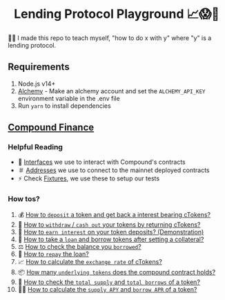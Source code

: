 <h1 align="center">Lending Protocol Playground 📈😱🚀</h1>

🙋‍♂️ I made this repo to teach myself, "how to do x with y" where "y" is a lending protocol.

## Requirements

1. Node.js v14+
2. [Alchemy](http://alchemyapi.io/) - Make an alchemy account and set the `ALCHEMY_API_KEY` environment variable in the .env file
3. Run `yarn` to install dependencies

## [Compound Finance](https://compound.finance/)

### Helpful Reading

- 💽 [Interfaces](https://github.com/DakshMiglani/lending-protocol-playground/tree/main/contracts/compound) we use to interact with Compound's contracts
- ＃ [Addresses](https://github.com/DakshMiglani/lending-protocol-playground/blob/902940632692c3c77f07ceecf2431ebb6cdcad57/test/compound/utils/consts.ts#L1) we use to connect to the mainnet deployed contracts
- ⚡️ Check [Fixtures](https://github.com/DakshMiglani/lending-protocol-playground/blob/902940632692c3c77f07ceecf2431ebb6cdcad57/test/compound/utils/fixtures.ts#L24), we use these to setup our tests

### How tos?

1. 💰 [How to `deposit` a token and get back a interest bearing cTokens?](https://github.com/DakshMiglani/lending-protocol-playground/blob/bec9c9313839738b991c2a3142be2bc223735d93/test/compound/01_deposits.test.ts#L19)
2. 💸 [How to `withdraw` / `cash out` your tokens by returning cTokens?](https://github.com/DakshMiglani/lending-protocol-playground/blob/bec9c9313839738b991c2a3142be2bc223735d93/test/compound/01_deposits.test.ts#L36)
3. 🤔 [How to `earn interest` on your token deposits? (Demonstration)](https://github.com/DakshMiglani/lending-protocol-playground/blob/bec9c9313839738b991c2a3142be2bc223735d93/test/compound/01_deposits.test.ts#L65)
4. 🏦 [How to take a `loan` and borrow tokens after setting a collateral?](https://github.com/DakshMiglani/lending-protocol-playground/blob/bec9c9313839738b991c2a3142be2bc223735d93/test/compound/02_borrow.test.ts#L22)
5. ⚖️ [How to check the balance you `borrowed`?](https://github.com/DakshMiglani/lending-protocol-playground/blob/bec9c9313839738b991c2a3142be2bc223735d93/test/compound/02_borrow.test.ts#L40)
6. 🥳 [How to `repay` the loan?](https://github.com/DakshMiglani/lending-protocol-playground/blob/bec9c9313839738b991c2a3142be2bc223735d93/test/compound/02_borrow.test.ts#L45)
7. 📈 [How to calculate the `exchange rate` of cTokens?](https://github.com/DakshMiglani/lending-protocol-playground/blob/bec9c9313839738b991c2a3142be2bc223735d93/test/compound/03_prices.test.ts#L20)
8. 📦 [How many `underlying tokens` does the compound contract holds?](https://github.com/DakshMiglani/lending-protocol-playground/blob/bec9c9313839738b991c2a3142be2bc223735d93/test/compound/03_prices.test.ts#L39)
9. 🧐 [How to check the `total supply` and `total borrows` of a token?](https://github.com/DakshMiglani/lending-protocol-playground/blob/bec9c9313839738b991c2a3142be2bc223735d93/test/compound/03_prices.test.ts#L44)
10. 🙋‍♂️ [How to calculate the `supply APY` and `borrow APR` of a token?](https://github.com/DakshMiglani/lending-protocol-playground/blob/bec9c9313839738b991c2a3142be2bc223735d93/test/compound/03_prices.test.ts#L51)
